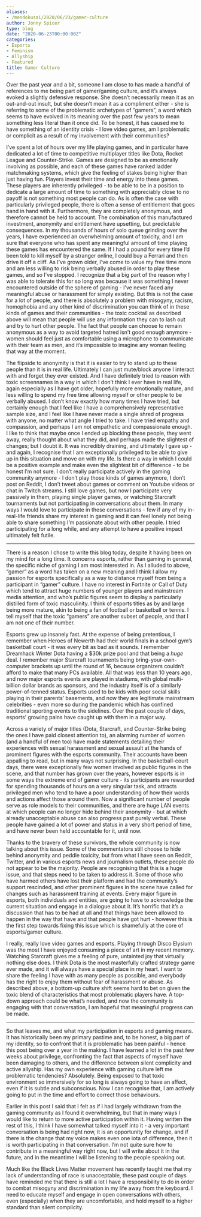 ```yaml
---
aliases:
- /mendokusai/2020/06/23/gamer-culture
author: Jonny Spicer
type: blog
date: "2020-06-23T00:00:00Z"
categories:
- Esports
- Feminism
- Allyship
- Featured
title: Gamer Culture
---
```

Over the past year and a bit, someone I am close to has made a handful of references to me being part of gamer/gaming culture, and it’s always evoked a slightly defensive response. She doesn’t necessarily mean it as an out-and-out insult, but she doesn’t mean it as a compliment either - she is referring to some of the problematic archetypes of “gamers”, a word which seems to have evolved in its meaning over the past few years to mean something less literal than it once did. To be honest, it has caused me to have something of an identity crisis - I love video games, am I problematic or complicit as a result of my involvement with their communities?

I’ve spent a lot of hours over my life playing games, and in particular have dedicated a lot of time to competitive multiplayer titles like Dota, Rocket League and Counter-Strike. Games are designed to be as emotionally involving as possible, and each of these games have ranked ladder matchmaking systems, which give the feeling of stakes being higher than just having fun. Players invest their time and energy into these games. These players are inherently privileged - to be able to be in a position to dedicate a large amount of time to something with appreciably close to no payoff is not something most people can do. As is often the case with particularly privileged people, there is often a sense of entitlement that goes hand in hand with it. Furthermore, they are completely anonymous, and therefore cannot be held to account. The combination of this manufactured investment, anonymity and entitlement have upsetting, but predictable consequences. In my thousands of hours of solo queue grinding over the years, I have experienced an overwhelming amount of toxicity, and I am sure that everyone who has spent any meaningful amount of time playing these games has encountered the same. If I had a pound for every time I’d been told to kill myself by a stranger online, I could buy a Ferrari and then drive it off a cliff. As I’ve grown older, I’ve come to value my free time more and am less willing to risk being verbally abused in order to play these games, and so I’ve stopped. I recognize that a big part of the reason why I was able to tolerate this for so long was because it was something I never encountered outside of the sphere of gaming  - I’ve never faced any meaningful abuse or harassment for simply existing. But this is not the case for a lot of people, and there is absolutely a problem with misogyny, racism, homophobia and any other kind of discrimination you can think of in these kinds of games and their communities - the toxic cocktail as described above will mean that people will use any information they can to lash out and try to hurt other people. The fact that people can choose to remain anonymous as a way to avoid targeted hatred isn’t good enough anymore - women should feel just as comfortable using a microphone to communicate with their team as men, and it’s impossible to imagine any woman feeling that way at the moment.

The flipside to anonymity is that it is easier to try to stand up to these people than it is in real life. Ultimately I can just mute/block anyone I interact with and forget they ever existed. And I have definitely tried to reason with toxic screennames in a way in which I don’t think I ever have in real life, again especially as I have got older, hopefully more emotionally mature, and less willing to spend my free time allowing myself or other people to be verbally abused. I don’t know exactly how many times I have tried, but certainly enough that I feel like I have a comprehensively representative sample size, and I feel like I have never made a single shred of progress with anyone, no matter what angle I tried to take. I have tried empathy and compassion, and perhaps I am not empathetic and compassionate enough. I like to think that maybe once I ended up blocking these people, they went away, really thought about what they did, and perhaps made the slightest of changes; but I doubt it. It was incredibly draining, and ultimately I gave up - and again, I recognise that I am exceptionally privileged to be able to give up in this situation and move on with my life. Is there a way in which I could be a positive example and make even the slightest bit of difference - to be honest I’m not sure. I don’t really participate actively in the gaming community anymore - I don’t play those kinds of games anymore, I don’t post on Reddit, I don’t tweet about games or comment on Youtube videos or chat in Twitch streams. I still love games, but now I participate very passively in them, playing single player games, or watching Starcraft tournaments but not participating in conversations about them. In many ways I would love to participate in these conversations - few if any of my in-real-life friends share my interest in gaming and it can feel lonely not being able to share something I’m passionate about with other people. I tried participating for a long while, and any attempt to have a positive impact ultimately felt futile.

___

There is a reason I chose to write this blog today, despite it having been on my mind for a long time. It concerns esports, rather than gaming in general, the specific niche of gaming I am most interested in. As I alluded to above, “gamer” as a word has taken on a new meaning and I think I allow my passion for esports specifically as a way to distance myself from being a participant in “gamer” culture. I have no interest in Fortnite or Call of Duty which tend to attract huge numbers of younger players and mainstream media attention, and who’s public figures seem to display a particularly distilled form of toxic masculinity. I think of esports titles as by and large being more mature, akin to being a fan of football or basketball or tennis. I tell myself that the toxic “gamers” are another subset of people, and that I am not one of their number.

Esports grew up insanely fast. At the expense of being pretentious, I remember when Heroes of Newerth had their world finals in a school gym’s basketball court - it was every bit as bad as it sounds. I remember Dreamhack Winter Dota having a $30k prize pool and that being a *huge* deal. I remember major Starcraft tournaments being bring-your-own-computer brackets up until the round of 16, because organizers couldn’t afford to make that many PCs available. All that was less than 10 years ago, and now major esports events are played in stadiums, with global multi-billion dollar brands as sponsors, and the industry itself is of a similarly power-of-tenned status. Esports used to be kids with poor social skills playing in their parents’ basements, and now they are legitimate mainstream celebrities - even more so during the pandemic which has confined traditional sporting events to the sidelines. Over the past couple of days, esports’ growing pains have caught up with them in a major way.

Across a variety of major titles (Dota, Starcraft, and Counter-Strike being the ones I have paid closest attention to), an alarming number of women (and a handful of men too) have made statements detailing their experiences with sexual harassment and sexual assault at the hands of prominent figures with the esports community. Their accounts have been appalling to read, but in many ways not surprising. In the basketball-court days, there were exceptionally few women involved as public figures in the scene, and that number has grown over the years, however esports is in some ways the extreme end of gamer culture - its participants are rewarded for spending thousands of hours on a very singular task, and attracts privileged men who tend to have a poor understanding of how their words and actions affect those around them. Now a significant number of people serve as role models to their communities, and there are huge LAN events at which people can no longer hide behind their anonymity - but at which already unacceptable abuse can also progress past purely verbal. These people have gained a lot of power and status in a very short period of time, and have never been held accountable for it, until now.

Thanks to the bravery of these survivors, the whole community is now talking about this issue. Some of the commentators still choose to hide behind anonymity and peddle toxicity, but from what I have seen on Reddit, Twitter, and in various esports news and journalism outlets, these people do not appear to be the majority. People are recognising that this is a huge issue, and that steps need to be taken to address it. Some of those who have harmed others have lost their platform and had the community’s support rescinded, and other prominent figures in the scene have called for changes such as harassment training at events. Every major figure in esports, both individuals and entities, are going to have to acknowledge the current situation and engage in a dialogue about it. It’s horrific that it’s a discussion that has to be had at all and that things have been allowed to happen in the way that have and that people have got hurt - however this is the first step towards fixing this issue which is shamefully at the core of esports/gamer culture.

I really, really love video games and esports. Playing through Disco Elysium was the most I have enjoyed consuming a piece of art in my recent memory. Watching Starcraft gives me a feeling of pure, untainted joy that virtually nothing else does. I think Dota is the most masterfully crafted strategy game ever made, and it will always have a special place in my heart. I want to share the feeling I have with as many people as possible, and everybody has the right to enjoy them without fear of harassment or abuse. As described above, a bottom-up culture shift seems hard to bet on given the toxic blend of characteristics that most problematic players have. A top-down approach could be what’s needed, and now the community is engaging with that conversation, I am hopeful that meaningful progress can be made.

___

So that leaves me, and what my participation in esports and gaming means. It has historically been my primary pastime and, to be honest, a big part of my identity, so to confront that it is problematic has been painful - hence this post being over a year in the making. I have learned a lot in the past few weeks about privilege, confronting the fact that aspects of myself have been damaging to others, and the difference between silent complicity and active allyship. Has my own experience with gaming culture left me problematic tendencies? Absolutely. Being exposed to that toxic environment so immersively for so long is always going to have an affect, even if it is subtle and subconscious. Now I can recognise that, I am actively going to put in the time and effort to correct those behaviours.

Earlier in this post I said that I felt as if I had largely withdrawn from the gaming community as I found it overwhelming, but that in many ways I would like to return to more active participation within it. Having written the rest of this, I think I have somewhat talked myself into it - a very important conversation is being had right now, it is an opportunity for change, and if there is the change that my voice makes even one iota of difference, then it is worth participating in that conversation. I’m not quite sure how to contribute in a meaningful way right now, but I will write about it in the future, and in the meantime I will be listening to the people speaking out.

Much like the Black Lives Matter movement has recently taught me that my lack of understanding of race is unacceptable, these past couple of days have reminded me that there is still a lot I have a responsibility to do in order to combat misogyny and discrimination in my life away from the keyboard. I need to educate myself and engage in open conversations with others, even (especially) when they are uncomfortable, and hold myself to a higher standard than silent complicity.
